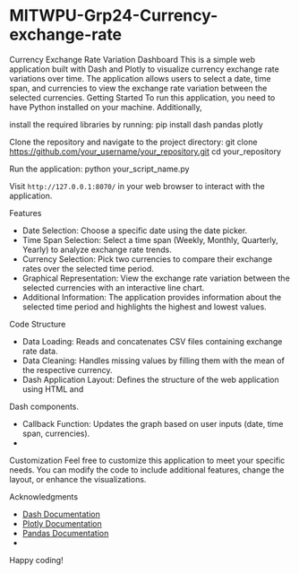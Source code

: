 # MITWPU-Grp24-Currency-exchange-rate
Currency Exchange Rate Variation Dashboard
This is a simple web application built with Dash and Plotly to visualize currency exchange
rate variations over time. The application allows users to select a date, time span, and
currencies to view the exchange rate variation between the selected currencies.
Getting Started
To run this application, you need to have Python installed on your machine. Additionally,

install the required libraries by running:
pip install dash pandas plotly

Clone the repository and navigate to the project directory:
git clone https://github.com/your_username/your_repository.git
cd your_repository

Run the application:
python your_script_name.py

Visit `http://127.0.0.1:8070/` in your web browser to interact with the application.

Features
- Date Selection: Choose a specific date using the date picker.
- Time Span Selection: Select a time span (Weekly, Monthly, Quarterly, Yearly) to analyze
exchange rate trends.
- Currency Selection: Pick two currencies to compare their exchange rates over the selected
time period.
- Graphical Representation: View the exchange rate variation between the selected
currencies with an interactive line chart.
- Additional Information: The application provides information about the selected time period
and highlights the highest and lowest values.

Code Structure
- Data Loading: Reads and concatenates CSV files containing exchange rate data.
- Data Cleaning: Handles missing values by filling them with the mean of the respective
currency.
- Dash Application Layout: Defines the structure of the web application using HTML and

Dash components.
- Callback Function: Updates the graph based on user inputs (date, time span, currencies).
- 
Customization
Feel free to customize this application to meet your specific needs. You can modify the code
to include additional features, change the layout, or enhance the visualizations.

Acknowledgments
- [Dash Documentation](https://dash.plotly.com/)
- [Plotly Documentation](https://plotly.com/python/)
- [Pandas Documentation](https://pandas.pydata.org/pandas-docs/stable/)
- 
Happy coding!
